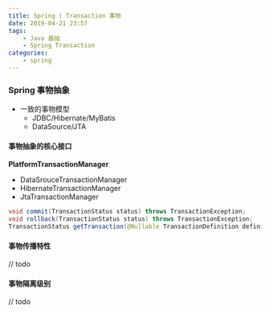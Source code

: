 ```yaml
---
title: Spring | Transaction 事物
date: 2019-04-21 23:57
tags: 
    - Java 基础
    - Spring Transaction
categories: 
    - spring
---
```

<!-- more -->

### Spring 事物抽象

* 一致的事物模型
    * JDBC/Hibernate/MyBatis
    * DataSource/JTA
    
#### 事物抽象的核心接口

**PlatformTransactionManager**
* DataSrouceTransactionManager
* HibernateTransactionManager
* JtaTransactionManager

```java
void commit(TransactionStatus status) throws TransactionException;
void rollback(TransactionStatus status) throws TransactionException;
TransactionStatus getTransaction(@Nullable TransactionDefinition definition) throws TransactionException;
```

#### 事物传播特性
// todo

#### 事物隔离级别
// todo